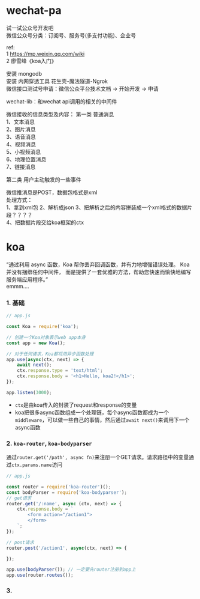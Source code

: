 # wechat-pa
试一试公众号开发吧  
微信公众号分类：订阅号、服务号(多支付功能)、企业号

ref:  
1 https://mp.weixin.qq.com/wiki  
2 廖雪峰《koa入门》


安装 mongodb  
安装 内网穿透工具 花生壳-魔法隧道-Ngrok  
微信接口测试号申请：微信公众平台技术文档 -> 开始开发 -> 申请


wechat-lib：和wechat api调用的相关的中间件

微信接收的信息类型及内容： 
第一类 普通消息   
1、文本消息  
2、图片消息  
3、语音消息  
4、视频消息  
5、小视频消息  
6、地理位置消息  
7、链接消息   

第二类 用户主动触发的一些事件

微信推消息是POST，数据包格式是xml  
处理方式：  
1、拿到xml包
2、解析成json
3、把解析之后的内容拼装成一个xml格式的数据片段？？？？  
4、把数据片段交给koa框架的ctx


koa
===
“通过利用 async 函数，Koa 帮你丢弃回调函数，并有力地增强错误处理。 Koa 并没有捆绑任何中间件， 而是提供了一套优雅的方法，帮助您快速而愉快地编写服务端应用程序。”   
emmm....

### 1. 基础  
```js
// app.js

const Koa = require('koa');

// 创建一个Koa对象表示web app本身
const app = new Koa(); 

// 对于任何请求，Koa都将用异步函数处理
app.use(async(ctx, next) => {
    await next();
    ctx.response.type = 'text/html';
    ctx.response.body = '<h1>Hello, koa2!</h1>';
});

app.listen(3000);
```
  * `ctx`是由koa传入的封装了request和response的变量  
  * koa把很多async函数组成一个处理链，每个async函数都成为一个`middleware`，可以做一些自己的事情，然后通过`await next()`来调用下一个async函数

### 2. `koa-router`,  `koa-bodyparser`
通过`router.get('/path', async fn)`来注册一个GET请求。请求路径中的变量通过`ctx.params.name`访问  
```js 
// app.js

const router = require('koa-router')(); 
const bodyParser = require('koa-bodyparser');
// get请求
router.get('/:name', async (ctx, next) => {
    ctx.response.body = `
        <form action="/action1">
        </form>
    `;
});

// post请求
router.post('/action1', async(ctx, next) => {

});

app.use(bodyParser()); // 一定要先router注册到app上
app.use(router.routes());
```

### 3.  
```js

```